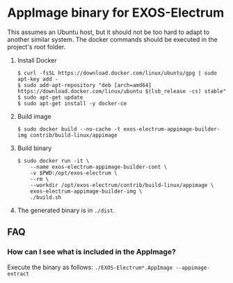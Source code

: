 AppImage binary for EXOS-Electrum
============================

This assumes an Ubuntu host, but it should not be too hard to adapt to another
similar system. The docker commands should be executed in the project's root
folder.

1. Install Docker

    ```
    $ curl -fsSL https://download.docker.com/linux/ubuntu/gpg | sudo apt-key add -
    $ sudo add-apt-repository "deb [arch=amd64] https://download.docker.com/linux/ubuntu $(lsb_release -cs) stable"
    $ sudo apt-get update
    $ sudo apt-get install -y docker-ce
    ```

2. Build image

    ```
    $ sudo docker build --no-cache -t exos-electrum-appimage-builder-img contrib/build-linux/appimage
    ```

3. Build binary

    ```
    $ sudo docker run -it \
        --name exos-electrum-appimage-builder-cont \
        -v $PWD:/opt/exos-electrum \
        --rm \
        --workdir /opt/exos-electrum/contrib/build-linux/appimage \
        exos-electrum-appimage-builder-img \
        ./build.sh
    ```

4. The generated binary is in `./dist`.


## FAQ

### How can I see what is included in the AppImage?
Execute the binary as follows: `./EXOS-Electrum*.AppImage --appimage-extract`
